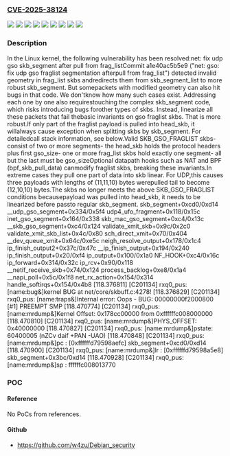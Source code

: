 ### [CVE-2025-38124](https://cve.mitre.org/cgi-bin/cvename.cgi?name=CVE-2025-38124)
![](https://img.shields.io/static/v1?label=Product&message=Linux&color=blue)
![](https://img.shields.io/static/v1?label=Version&message=&color=brightgreen)
![](https://img.shields.io/static/v1?label=Version&message=080e6c9a3908de193a48f646c5ce1bfb15676ffc%20&color=brightgreen)
![](https://img.shields.io/static/v1?label=Version&message=33e28acf42ee863f332a958bfc2f1a284a3659df%20&color=brightgreen)
![](https://img.shields.io/static/v1?label=Version&message=3cd00d2e3655fad3bda96dc1ebf17b6495f86fea%20&color=brightgreen)
![](https://img.shields.io/static/v1?label=Version&message=6.12%20&color=brightgreen)
![](https://img.shields.io/static/v1?label=Version&message=a1e40ac5b5e9077fe1f7ae0eb88034db0f9ae1ab%20&color=brightgreen)
![](https://img.shields.io/static/v1?label=Version&message=af3122f5fdc0d00581d6e598a668df6bf54c9daa%20&color=brightgreen)
![](https://img.shields.io/static/v1?label=Vulnerability&message=n%2Fa&color=blue)

### Description

In the Linux kernel, the following vulnerability has been resolved:net: fix udp gso skb_segment after pull from frag_listCommit a1e40ac5b5e9 ("net: gso: fix udp gso fraglist segmentation afterpull from frag_list") detected invalid geometry in frag_list skbs andredirects them from skb_segment_list to more robust skb_segment. But somepackets with modified geometry can also hit bugs in that code. We don'tknow how many such cases exist. Addressing each one by one also requirestouching the complex skb_segment code, which risks introducing bugs forother types of skbs. Instead, linearize all these packets that fail thebasic invariants on gso fraglist skbs. That is more robust.If only part of the fraglist payload is pulled into head_skb, it willalways cause exception when splitting skbs by skb_segment. For detailedcall stack information, see below.Valid SKB_GSO_FRAGLIST skbs- consist of two or more segments- the head_skb holds the protocol headers plus first gso_size- one or more frag_list skbs hold exactly one segment- all but the last must be gso_sizeOptional datapath hooks such as NAT and BPF (bpf_skb_pull_data) canmodify fraglist skbs, breaking these invariants.In extreme cases they pull one part of data into skb linear. For UDP,this  causes three payloads with lengths of (11,11,10) bytes werepulled tail to become (12,10,10) bytes.The skbs no longer meets the above SKB_GSO_FRAGLIST conditions becausepayload was pulled into head_skb, it needs to be linearized before passto regular skb_segment.    skb_segment+0xcd0/0xd14    __udp_gso_segment+0x334/0x5f4    udp4_ufo_fragment+0x118/0x15c    inet_gso_segment+0x164/0x338    skb_mac_gso_segment+0xc4/0x13c    __skb_gso_segment+0xc4/0x124    validate_xmit_skb+0x9c/0x2c0    validate_xmit_skb_list+0x4c/0x80    sch_direct_xmit+0x70/0x404    __dev_queue_xmit+0x64c/0xe5c    neigh_resolve_output+0x178/0x1c4    ip_finish_output2+0x37c/0x47c    __ip_finish_output+0x194/0x240    ip_finish_output+0x20/0xf4    ip_output+0x100/0x1a0    NF_HOOK+0xc4/0x16c    ip_forward+0x314/0x32c    ip_rcv+0x90/0x118    __netif_receive_skb+0x74/0x124    process_backlog+0xe8/0x1a4    __napi_poll+0x5c/0x1f8    net_rx_action+0x154/0x314    handle_softirqs+0x154/0x4b8    [118.376811] [C201134] rxq0_pus: [name:bug&]kernel BUG at net/core/skbuff.c:4278!    [118.376829] [C201134] rxq0_pus: [name:traps&]Internal error: Oops - BUG: 00000000f2000800 [#1] PREEMPT SMP    [118.470774] [C201134] rxq0_pus: [name:mrdump&]Kernel Offset: 0x178cc00000 from 0xffffffc008000000    [118.470810] [C201134] rxq0_pus: [name:mrdump&]PHYS_OFFSET: 0x40000000    [118.470827] [C201134] rxq0_pus: [name:mrdump&]pstate: 60400005 (nZCv daif +PAN -UAO)    [118.470848] [C201134] rxq0_pus: [name:mrdump&]pc : [0xffffffd79598aefc] skb_segment+0xcd0/0xd14    [118.470900] [C201134] rxq0_pus: [name:mrdump&]lr : [0xffffffd79598a5e8] skb_segment+0x3bc/0xd14    [118.470928] [C201134] rxq0_pus: [name:mrdump&]sp : ffffffc008013770

### POC

#### Reference
No PoCs from references.

#### Github
- https://github.com/w4zu/Debian_security

